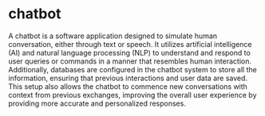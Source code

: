 # chatbot

A chatbot is a software application designed to simulate human conversation, either through text or speech. It utilizes artificial intelligence (AI) and natural language processing (NLP) to understand and respond to user queries or commands in a manner that resembles human interaction. Additionally, databases are configured in the chatbot system to store all the information, ensuring that previous interactions and user data are saved. This setup also allows the chatbot to commence new conversations with context from previous exchanges, improving the overall user experience by providing more accurate and personalized responses.
